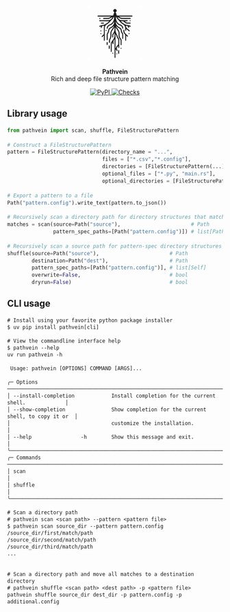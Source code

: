 <!-- markdownlint-disable MD033 MD041 -->
<div align="center">
  <picture>
    <img alt="" src="logo.png" width="128">
  </picture>
  <p>
    <b>Pathvein</b>
    <br />
    Rich and deep file structure pattern matching
  </p>
  <p>
    <a href="https://pypi.org/project/pathvein/">
      <img alt="PyPI" src="https://img.shields.io/pypi/v/pathvein?color=green">
    </a>
    <a href="https://github.com/alexjbuck/pathvein/actions/workflows/check.yaml">
      <img alt="Checks" src="https://github.com/alexjbuck/pathvein/actions/workflows/check.yaml/badge.svg">
    </a>
  </p>
</div>
<!-- markdownlint-restore MD033 MD041 -->

## Library usage

```python
from pathvein import scan, shuffle, FileStructurePattern

# Construct a FileStructurePattern
pattern = FileStructurePattern(directory_name = "...",                            # str
                               files = ["*.csv","*.config"],                      # list[str]
                               directories = [FileStructurePattern(...)],         # list[Self]
                               optional_files = ["*.py", "main.rs"],              # list[str]
                               optional_directories = [FileStructurePattern(...)] # list[Self]

# Export a pattern to a file
Path("pattern.config").write_text(pattern.to_json())

# Recursively scan a directory path for directory structures that match the requirements
matches = scan(source=Path("source"),                       # Path
               pattern_spec_paths=[Path("pattern.config")]) # list[Path]

# Recursively scan a source path for pattern-spec directory structures and copy them to the destination
shuffle(source=Path("source"),                       # Path
        destination=Path("dest"),                    # Path
        pattern_spec_paths=[Path("pattern.config")], # list[Self]
        overwrite=False,                             # bool
        dryrun=False)                                # bool
```

## CLI usage

```shell
# Install using your favorite python package installer
$ uv pip install pathvein[cli]

# View the commandline interface help
$ pathvein --help
uv run pathvein -h

 Usage: pathvein [OPTIONS] COMMAND [ARGS]...

╭─ Options ─────────────────────────────────────────────────────────────────────────────╮
│ --install-completion            Install completion for the current shell.             │
│ --show-completion               Show completion for the current shell, to copy it or  │
│                                 customize the installation.                           │
│ --help                -h        Show this message and exit.                           │
╰───────────────────────────────────────────────────────────────────────────────────────╯
╭─ Commands ────────────────────────────────────────────────────────────────────────────╮
│ scan                                                                                  │
│ shuffle                                                                               │
╰───────────────────────────────────────────────────────────────────────────────────────╯

# Scan a directory path
# pathvein scan <scan path> --pattern <pattern file>
$ pathvein scan source_dir --pattern pattern.config
/source_dir/first/match/path
/source_dir/second/match/path
/source_dir/third/match/path
...


# Scan a directory path and move all matches to a destination directory
# pathvein shuffle <scan path> <dest path> -p <pattern file>
pathvein shuffle source_dir dest_dir -p pattern.config -p additional.config
```

